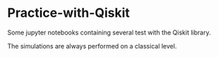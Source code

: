 # Practice-with-Qiskit

Some jupyter notebooks containing several test with the Qiskit library.

The simulations are always performed on a classical level.
